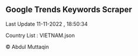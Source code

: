 

## Google Trends Keywords Scraper 
 
Last Update 11-11-2022 , 18:50:34

Country List :
VIETNAM.json



© Abdul Muttaqin 
